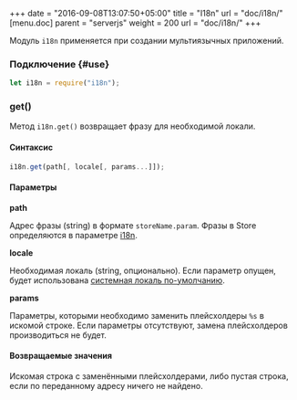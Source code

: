 +++
date = "2016-09-08T13:07:50+05:00"
title = "I18n"
url = "doc/i18n/"
[menu.doc]
    parent = "serverjs"
    weight = 200
    url = "doc/i18n/"
+++

Модуль `i18n` применяется при создании мультиязычных приложений.

### Подключение {#use}

```JavaScript
let i18n = require("i18n");
```

### get()

Метод `i18n.get()` возвращает фразу для необходимой локали.

#### Синтаксис

```JavaScript
i18n.get(path[, locale[, params...]]);
```

#### Параметры

**path**

Адрес фразы (string) в формате `storeName.param`. Фразы в Store определяются в параметре [i18n](doc/store_reference/#i18n).

**locale**

Необходимая локаль (string, опционально). Если параметр опущен, будет использована [системная локаль по-умолчанию](/site/doc/settings/#defaultLocale).

**params**

Параметры, которыми необходимо заменить плейсхолдеры `%s` в искомой строке. Если параметры отсутствуют,
замена плейсхолдеров производиться не будет.

#### Возвращаемые значения

Искомая строка с заменёнными плейсхолдерами, либо пустая строка, если по переданному адресу ничего не найдено.